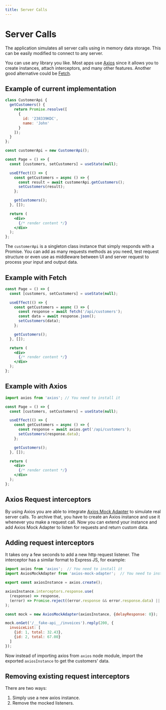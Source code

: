 ```yaml
---
title: Server Calls
---
```


# Server Calls

The application simulates all server calls using in memory data storage. This can be easily modified
to connect to any server.

You can use any library you like. Most apps use [Axios](https://github.com/axios/axios) since it
allows you to create instances, attach interceptors, and many other features. Another good
alternative could be [Fetch](https://developer.mozilla.org/en-US/docs/Web/API/Fetch_API).

## Example of current implementation

```jsx
class CustomerApi {
  getCustomers() {
    return Promise.resolve([
      {
        id: '238339KDC',
        name: 'John'   
      }
    ]);
  }
};

const customerApi = new CustomerApi();

const Page = () => {
  const [customers, setCustomers] = useState(null);

  useEffect(() => {
    const getCustomers = async () => {
      const result = await customerApi.getCustomers();
      setCustomers(result);
    };

    getCustomers();
  }, []);

  return (
    <div>
      {/* render content */}
    </div>
  );
};
```

The `customerApi` is a singleton class instance that simply responds with a Promise. You can add as
many requests methods as you need, test request structure or even use as middleware between UI and
server request to process your input and output data.

## Example with Fetch

```jsx
const Page = () => {
  const [customers, setCustomers] = useState(null);

  useEffect(() => {
    const getCustomers = async () => {
      const response = await fetch('/api/customers');
      const data = await response.json();
      setCustomers(data);
    };

    getCustomers();
  }, []);

  return (
    <div>
      {/* render content */}
    </div>
  );
};
```

## Example with Axios

```jsx
import axios from 'axios'; // You need to install it

const Page = () => {
  const [customers, setCustomers] = useState(null);

  useEffect(() => {
    const getCustomers = async () => {
      const response = await axios.get('/api/customers');
      setCustomers(response.data);
    };

    getCustomers();
  }, []);

  return (
    <div>
      {/* render content */}
    </div>
  );
};
```

## Axios Request interceptors

By using Axios you are able to
integrate [Axios Mock Adapter](https://github.com/ctimmerm/axios-mock-adapter) to simulate real
server calls. To archive that, you have to create an Axios instance and use it whenever you make a
request call. Now you can extend your instance and add Axios Mock Adapter to listen for requests and
return custom data.

## Adding request interceptors

It takes ony a few seconds to add a new http request listener. The interceptor has a similar format
to Express JS, for example:

```js
import axios from 'axios';  // You need to install it
import AxiosMockAdapter from 'axios-mock-adapter';  // You need to install it

export const axiosInstance = axios.create();

axiosInstance.interceptors.response.use(
  (response) => response,
  (error) => Promise.reject((error.response && error.response.data) || 'Something went wrong')
);

const mock = new AxiosMockAdapter(axiosInstance, {delayResponse: 0});

mock.onGet('/__fake-api__/invoices').reply(200, {
  invoiceList: [
    {id: 1, total: 32.43},
    {id: 2, total: 67.00}
  ]
});
```

Now instead of importing axios from `axios` node module, import the exported `axiosInstance` to get
the customers' data.

## Removing existing request interceptors

There are two ways:

1. Simply use a new axios instance.
2. Remove the mocked listeners.
